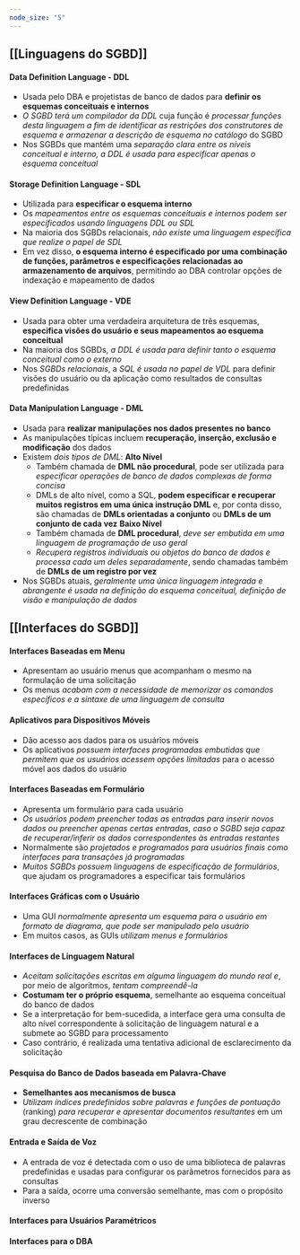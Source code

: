 ```yaml
---
node_size: "5"
---
```

## [[Linguagens do SGBD]]
#### Data Definition Language - DDL
- Usada pelo DBA e projetistas de banco de dados para **definir os esquemas conceituais e internos**
- *O SGBD terá um compilador da DDL* cuja função é *processar funções desta linguagem a fim de identificar as restrições dos construtores de esquema e armazenar a descrição de esquema no catálogo* do SGBD
- Nos SGBDs que mantém uma *separação clara entre os níveis conceitual e interno, a DDL é usada para especificar apenas o esquema conceitual*
#### Storage Definition Language - SDL
- Utilizada para **especificar o esquema interno**
- Os *mapeamentos entre os esquemas conceituais e internos podem ser especificados usando linguagens DDL ou SDL*
- Na maioria dos SGBDs relacionais, *não existe uma linguagem específica que realize o papel de SDL*
- Em vez disso, **o esquema interno é especificado por uma combinação de funções, parâmetros e especificações relacionadas ao armazenamento de arquivos**, permitindo ao DBA controlar opções de indexação e mapeamento de dados
#### View Definition Language - VDE
- Usada para obter uma verdadeira arquitetura de três esquemas, **especifica visões do usuário e seus mapeamentos ao esquema conceitual**
- Na maioria dos SGBDs, *a DDL é usada para definir tanto o esquema conceitual como o externo*
- Nos *SGBDs relacionais*, a *SQL é usada no papel de VDL* para definir visões do usuário ou da aplicação como resultados de consultas predefinidas
#### Data Manipulation Language - DML
- Usada para **realizar manipulações nos dados presentes no banco**
- As manipulações típicas incluem **recuperação, inserção, exclusão e modificação** dos dados
- Existem *dois tipos de DML*:
	**Alto Nível**
	- Também chamada de **DML não procedural**, pode ser utilizada para *especificar operações de banco de dados complexas de forma concisa*
	- DMLs de alto nível, como a SQL, **podem especificar e recuperar muitos registros em uma única instrução DML** e, por conta disso, são chamadas de **DMLs orientadas a conjunto** ou **DMLs de um conjunto de cada vez**
	**Baixo Nível** 
	- Também chamada de **DML procedural**, *deve ser embutida em uma linguagem de programação de uso geral*
	- *Recupera registros individuais ou objetos do banco de dados e processa cada um deles separadamente*, sendo chamadas também de **DMLs de um registro por vez**
- Nos SGBDs atuais, *geralmente uma única linguagem integrada e abrangente é usada na definição do esquema conceitual, definição de visão e manipulação de dados*
## [[Interfaces do SGBD]]
#### Interfaces Baseadas em Menu
- Apresentam ao usuário menus que acompanham o mesmo na formulação de uma solicitação
- Os menus *acabam com a necessidade de memorizar os comandos específicos e a sintaxe de uma linguagem de consulta*
#### Aplicativos para Dispositivos Móveis
- Dão acesso aos dados para os usuários móveis
- Os aplicativos *possuem interfaces programadas embutidas que permitem que os usuários acessem opções limitadas* para o acesso móvel aos dados do usuário
#### Interfaces Baseadas em Formulário
- Apresenta um formulário para cada usuário
- *Os usuários podem preencher todas as entradas para inserir novos dados ou preencher apenas certas entradas, caso o SGBD seja capaz de recuperar/inferir os dados correspondentes às entradas restantes*
- Normalmente são *projetados e programados para usuários finais como interfaces para transações já programadas*
- *Muitos SGBDs possuem linguagens de especificação de formulários*, que ajudam os programadores a especificar tais formulários
#### Interfaces Gráficas com o Usuário
- Uma GUI *normalmente apresenta um esquema para o usuário em formato de diagrama, que pode ser manipulado pelo usuário*
- Em muitos casos, as GUIs *utilizam menus e formulários*
#### Interfaces de Linguagem Natural
- *Aceitam solicitações escritas em alguma linguagem do mundo real e*, por meio de algoritmos, *tentam compreendê-la*
- **Costumam ter o próprio esquema**, semelhante ao esquema conceitual do banco de dados
- Se a interpretação for bem-sucedida, a interface gera uma consulta de alto nível correspondente à solicitação de linguagem natural e a submete ao SGBD para processamento
- Caso contrário, é realizada uma tentativa adicional de esclarecimento da solicitação
#### Pesquisa do Banco de Dados baseada em Palavra-Chave
- **Semelhantes aos mecanismos de busca**
- *Utilizam índices predefinidos sobre palavras e funções de pontuação* (ranking) *para recuperar e apresentar documentos resultantes* em um grau decrescente de combinação
#### Entrada e Saída de Voz
- A entrada de voz é detectada com o uso de uma biblioteca de palavras predefinidas e usadas para configurar os parâmetros fornecidos para as consultas
- Para a saída, ocorre uma conversão semelhante, mas com o propósito inverso
#### Interfaces para Usuários Paramétricos
#### Interfaces para o DBA